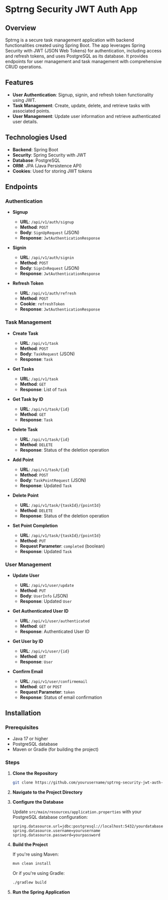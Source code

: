 # Sptrng Security JWT Auth App

## Overview

Sptrng is a secure task management application with backend functionalities created using Spring Boot. The app leverages Spring Security with JWT (JSON Web Tokens) for authentication, including access and refresh tokens, and uses PostgreSQL as its database. It provides endpoints for user management and task management with comprehensive CRUD operations.

## Features

- **User Authentication**: Signup, signin, and refresh token functionality using JWT.
- **Task Management**: Create, update, delete, and retrieve tasks with associated points.
- **User Management**: Update user information and retrieve authenticated user details.

## Technologies Used

- **Backend**: Spring Boot
- **Security**: Spring Security with JWT
- **Database**: PostgreSQL
- **ORM**: JPA (Java Persistence API)
- **Cookies**: Used for storing JWT tokens

## Endpoints

### Authentication

- **Signup**
  - **URL**: `/api/v1/auth/signup`
  - **Method**: `POST`
  - **Body**: `SignUpRequest` (JSON)
  - **Response**: `JwtAuthenticationResponse`
  
- **Signin**
  - **URL**: `/api/v1/auth/signin`
  - **Method**: `POST`
  - **Body**: `SignInRequest` (JSON)
  - **Response**: `JwtAuthenticationResponse`
  
- **Refresh Token**
  - **URL**: `/api/v1/auth/refresh`
  - **Method**: `POST`
  - **Cookie**: `refreshToken`
  - **Response**: `JwtAuthenticationResponse`

### Task Management

- **Create Task**
  - **URL**: `/api/v1/task`
  - **Method**: `POST`
  - **Body**: `TaskRequest` (JSON)
  - **Response**: `Task`

- **Get Tasks**
  - **URL**: `/api/v1/task`
  - **Method**: `GET`
  - **Response**: List of `Task`

- **Get Task by ID**
  - **URL**: `/api/v1/task/{id}`
  - **Method**: `GET`
  - **Response**: `Task`

- **Delete Task**
  - **URL**: `/api/v1/task/{id}`
  - **Method**: `DELETE`
  - **Response**: Status of the deletion operation

- **Add Point**
  - **URL**: `/api/v1/task/{id}`
  - **Method**: `POST`
  - **Body**: `TaskPointRequest` (JSON)
  - **Response**: Updated `Task`

- **Delete Point**
  - **URL**: `/api/v1/task/{taskId}/{pointId}`
  - **Method**: `DELETE`
  - **Response**: Status of the deletion operation

- **Set Point Completion**
  - **URL**: `/api/v1/task/{taskId}/{pointId}`
  - **Method**: `PUT`
  - **Request Parameter**: `completed` (boolean)
  - **Response**: Updated `Task`

### User Management

- **Update User**
  - **URL**: `/api/v1/user/update`
  - **Method**: `PUT`
  - **Body**: `UserInfo` (JSON)
  - **Response**: Updated `User`

- **Get Authenticated User ID**
  - **URL**: `/api/v1/user/authenticated`
  - **Method**: `GET`
  - **Response**: Authenticated User ID

- **Get User by ID**
  - **URL**: `/api/v1/user/{id}`
  - **Method**: `GET`
  - **Response**: `User`

- **Confirm Email**
  - **URL**: `/api/v1/user/confirmemail`
  - **Method**: `GET` or `POST`
  - **Request Parameter**: `token`
  - **Response**: Status of email confirmation

## Installation

### Prerequisites

- Java 17 or higher
- PostgreSQL database
- Maven or Gradle (for building the project)

### Steps

1. **Clone the Repository**

    ```bash
    git clone https://github.com/yourusername/sptrng-security-jwt-auth-app.git
    ```

2. **Navigate to the Project Directory**

3. **Configure the Database**

   Update `src/main/resources/application.properties` with your PostgreSQL database configuration:

    ```properties
    spring.datasource.url=jdbc:postgresql://localhost:5432/yourdatabase
    spring.datasource.username=yourusername
    spring.datasource.password=yourpassword
    ```

4. **Build the Project**

    If you're using Maven:

    ```bash
    mvn clean install
    ```

    Or if you're using Gradle:

    ```bash
    ./gradlew build
    ```

5. **Run the Spring Application**
